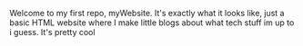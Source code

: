 Welcome to my first repo, myWebsite. It's exactly what it looks like, just a basic HTML website where I make little blogs about what tech stuff im up to i guess. It's pretty cool

